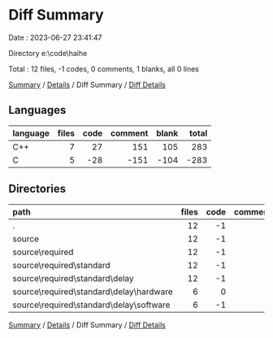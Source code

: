 # Diff Summary

Date : 2023-06-27 23:41:47

Directory e:\\code\\haihe

Total : 12 files,  -1 codes, 0 comments, 1 blanks, all 0 lines

[Summary](results.md) / [Details](details.md) / Diff Summary / [Diff Details](diff-details.md)

## Languages
| language | files | code | comment | blank | total |
| :--- | ---: | ---: | ---: | ---: | ---: |
| C++ | 7 | 27 | 151 | 105 | 283 |
| C | 5 | -28 | -151 | -104 | -283 |

## Directories
| path | files | code | comment | blank | total |
| :--- | ---: | ---: | ---: | ---: | ---: |
| . | 12 | -1 | 0 | 1 | 0 |
| source | 12 | -1 | 0 | 1 | 0 |
| source\\required | 12 | -1 | 0 | 1 | 0 |
| source\\required\\standard | 12 | -1 | 0 | 1 | 0 |
| source\\required\\standard\\delay | 12 | -1 | 0 | 1 | 0 |
| source\\required\\standard\\delay\\hardware | 6 | 0 | 0 | 0 | 0 |
| source\\required\\standard\\delay\\software | 6 | -1 | 0 | 1 | 0 |

[Summary](results.md) / [Details](details.md) / Diff Summary / [Diff Details](diff-details.md)